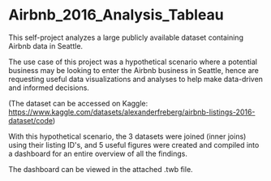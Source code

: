 # Airbnb_2016_Analysis_Tableau

This self-project analyzes a large publicly available dataset containing Airbnb data in Seattle.

The use case of this project was a hypothetical scenario where a potential business may be looking to enter the Airbnb business in Seattle, hence are requesting useful data visualizations and analyses to help make data-driven and informed decisions.

(The dataset can be accessed on Kaggle: https://www.kaggle.com/datasets/alexanderfreberg/airbnb-listings-2016-dataset/code)

With this hypothetical scenario, the 3 datasets were joined (inner joins) using their listing ID's, and 5 useful figures were created and compiled into a dashboard for an entire overview of all the findings.

The dashboard can be viewed in the attached .twb file.
